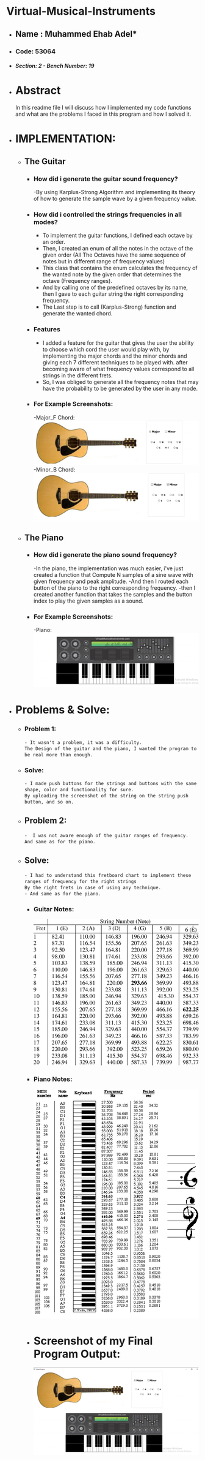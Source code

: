 # Virtual-Musical-Instruments

* ## Name : Muhammed Ehab Adel* 
* ### Code: 53064
* ##### Section: 2 -  Bench Number: 19 

* # Abstract
    In this readme file I will discuss how I implemented my code functions and what are the problems I faced in this program and how I solved it.

* # IMPLEMENTATION:
  * ## The Guitar 
    * ### How did i generate the guitar sound frequency? 
      -By using Karplus-Strong Algorithm and implementing its theory of how to generate the sample wave by a given frequency value.
    * ### How did i controlled the strings frequencies in all modes? 
    
      - To implement the guitar functions, I defined each octave by an order. 
      - Then, I created an enum of all the notes in the octave of the given order (All The Octaves have the same sequence of notes but in different range of frequency values) 
      - This class that contains the enum calculates the frequency of the wanted note by the given order that determines the octave (Frequency ranges).
      - And by calling one of the predefined octaves by its name, then I gave to each guitar string the right corresponding frequency.
      - The Last step is to call (Karplus-Strong) function and generate the wanted chord.
      
    * ### Features 
      
      - I added a feature for the guitar that gives the user the ability to choose which cord the user would play with,
        by implementing the major chords and the minor chords and giving each 7 different techniques to be played with.
        after becoming aware of what frequency values correspond to all strings in the different frets.
      - So, I was obliged to generate all the frequency notes that may have the probability to be generated by the user in any mode.   
     * ### For Example Screenshots:
         -Major_F Chord:
              ![Zero Position](Readme_Screenshots/major.png)
         -Minor_B Chord:
            ![Zero Position](Readme_Screenshots/minor.png)

  * ## The Piano
      * ### How did i generate the piano sound frequency? 
        
        -In the piano, the implementation was much easier, i've just created a function that Compute N samples of a sine wave with given           frequency and peak amplitude.
        -And then I routed each button of the piano to the right corresponding frequency.
        -then I created another function that takes the samples and the button index to play the given samples as a sound.
     * ### For Example Screenshots:
         -Piano:
              ![Zero Position](Readme_Screenshots/piano.png)        

* # Problems & Solve:
    * ### Problem 1: 
          - It wasn't a problem, it was a difficulty. 
          The Design of the guitar and the piano, I wanted the program to be real more than enough. 
    * ### Solve: 
          - I made push buttons for the strings and buttons with the same shape, color and functionality for sure.
          By uploading the screenshot of the string on the string push button, and so on.
 
    - ## Problem 2: 
          -  I was not aware enough of the guitar ranges of frequency. And same as for the piano.
    - ## Solve:
          - I had to understand this fretboard chart to implement these ranges of frequency for the right strings 
          By the right frets in case of using any technique.
          - And same as for the piano.
         * ### Guitar Notes:
         
              ![Zero Position](Readme_Screenshots/guitar_notes.png)     
         * ### Piano Notes:
              ![Zero Position](Readme_Screenshots/piano_notes.gif)     
         
         * # Screenshot of my Final Program Output:
              ![Zero Position](Readme_Screenshots/result.png)     

